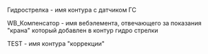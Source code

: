 Гидрострелка - имя контура с датчиком ГС

WB_Компенсатор - имя вебэлемента, отвечающего за показания "крана" который добавлен в контур  гидро стрелки

TEST - имя контура "коррекции"
